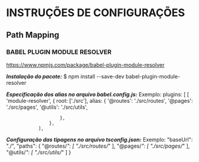 # INSTRUÇÕES DE CONFIGURAÇÕES

## Path Mapping

### BABEL PLUGIN MODULE RESOLVER 

https://www.npmjs.com/package/babel-plugin-module-resolver

***Instalação do pacote:***
    $ npm install --save-dev babel-plugin-module-resolver

***Especificação dos alias no arquivo babel.config.js:***
        Exemplo:
            plugins: [
                [
                    'module-resolver', 
                    {
                        root: ['./src'],
                        alias: {
                        '@routes': './src/routes',
                        '@pages': './src/pages',
                        '@utils': './src/utils',

                        },
                    },
                ],

***Configuração das tipagens no arquivo tsconfig.json:***
    Exemplo:
        "baseUrl": "./",
        "paths": {
            "@routes/*": [
                "./src/routes/*"
            ],
            "@pages/*": [
                "./src/pages/*"
            ],
            "@utils/*": [
                "./src/utils/*"
            ]
        }